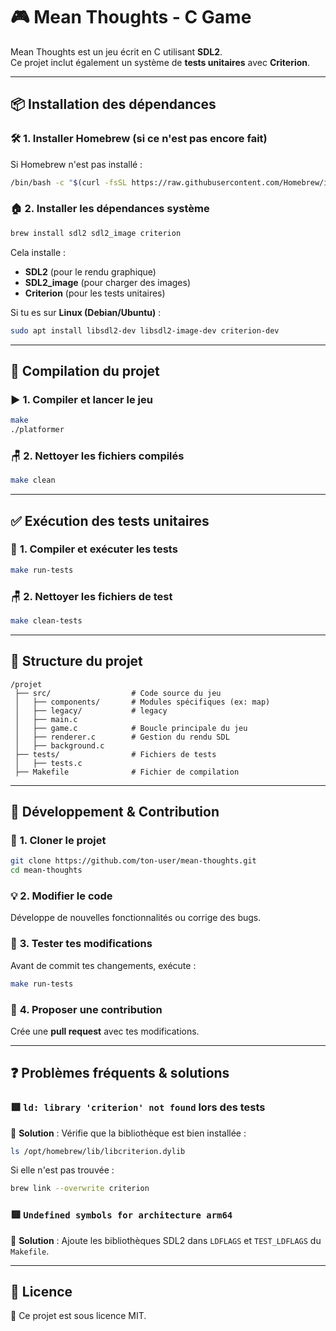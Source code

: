 # 🎮 Mean Thoughts - C Game

Mean Thoughts est un jeu écrit en C utilisant **SDL2**.  
Ce projet inclut également un système de **tests unitaires** avec **Criterion**.

---

## 📦 Installation des dépendances

### 🛠️ **1. Installer Homebrew (si ce n'est pas encore fait)**
Si Homebrew n'est pas installé :
```sh
/bin/bash -c "$(curl -fsSL https://raw.githubusercontent.com/Homebrew/install/HEAD/install.sh)"
```

### 🏠 **2. Installer les dépendances système**
```sh
brew install sdl2 sdl2_image criterion
```

Cela installe :
- **SDL2** (pour le rendu graphique)
- **SDL2_image** (pour charger des images)
- **Criterion** (pour les tests unitaires)

Si tu es sur **Linux (Debian/Ubuntu)** :
```sh
sudo apt install libsdl2-dev libsdl2-image-dev criterion-dev
```

---

## 🏰 Compilation du projet

### ▶️ **1. Compiler et lancer le jeu**
```sh
make
./platformer
```

### 🪑 **2. Nettoyer les fichiers compilés**
```sh
make clean
```

---

## ✅ Exécution des tests unitaires

### 🧪 **1. Compiler et exécuter les tests**
```sh
make run-tests
```

### 🪑 **2. Nettoyer les fichiers de test**
```sh
make clean-tests
```

---

## 📂 Structure du projet

```
/projet
 ├── src/                  # Code source du jeu
 │   ├── components/       # Modules spécifiques (ex: map)
 │   ├── legacy/           # legacy
 │   ├── main.c            
 │   ├── game.c            # Boucle principale du jeu
 │   ├── renderer.c        # Gestion du rendu SDL
 │   ├── background.c      
 ├── tests/                # Fichiers de tests
 │   ├── tests.c        
 ├── Makefile              # Fichier de compilation
```

---

## 🚀 Développement & Contribution

### 🔧 **1. Cloner le projet**
```sh
git clone https://github.com/ton-user/mean-thoughts.git
cd mean-thoughts
```

### 💡 **2. Modifier le code**
Développe de nouvelles fonctionnalités ou corrige des bugs.

### 🧪 **3. Tester tes modifications**
Avant de commit tes changements, exécute :
```sh
make run-tests
```

### 🚀 **4. Proposer une contribution**
Crée une **pull request** avec tes modifications.

---

## ❓ Problèmes fréquents & solutions

### **🟥 `ld: library 'criterion' not found` lors des tests**
🔷 **Solution** : Vérifie que la bibliothèque est bien installée :
```sh
ls /opt/homebrew/lib/libcriterion.dylib
```
Si elle n'est pas trouvée :
```sh
brew link --overwrite criterion
```

### **🟥 `Undefined symbols for architecture arm64`**
🔷 **Solution** : Ajoute les bibliothèques SDL2 dans `LDFLAGS` et `TEST_LDFLAGS` du `Makefile`.

---

## 🌟 Licence

📝 Ce projet est sous licence MIT.

